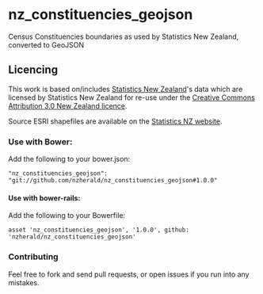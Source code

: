 nz_constituencies_geojson
============================

Census Constituencies boundaries as used by Statistics New Zealand, converted to GeoJSON

## Licencing

This work is based on/includes [Statistics New
Zealand](http://www.stats.govt.nz/)'s data which are
licensed by Statistics New Zealand for re-use under the [Creative
Commons Attribution 3.0 New Zealand
licence](http://creativecommons.org/licenses/by/3.0/nz/).

Source ESRI shapefiles are available on the [Statistics NZ
website](http://www.stats.govt.nz/browse_for_stats/people_and_communities/Geographic-areas/digital-boundary-files.aspx).

### Use with Bower:

Add the following to your bower.json:

```
"nz_constituencies_geojson": "git://github.com/nzherald/nz_constituencies_geojson#1.0.0"
```

#### Use with bower-rails:

Add the following to your Bowerfile:

```
asset 'nz_constituencies_geojson', '1.0.0', github: 'nzherald/nz_constituencies_geojson'
```

### Contributing

Feel free to fork and send pull requests, or open issues if you run into
any mistakes.
